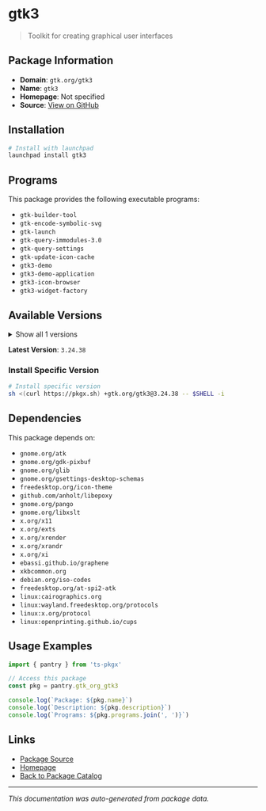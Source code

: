 # gtk3

> Toolkit for creating graphical user interfaces

## Package Information

- **Domain**: `gtk.org/gtk3`
- **Name**: `gtk3`
- **Homepage**: Not specified
- **Source**: [View on GitHub](https://github.com/pkgxdev/pantry/tree/main/projects/gtk.org/gtk3/package.yml)

## Installation

```bash
# Install with launchpad
launchpad install gtk3
```

## Programs

This package provides the following executable programs:

- `gtk-builder-tool`
- `gtk-encode-symbolic-svg`
- `gtk-launch`
- `gtk-query-immodules-3.0`
- `gtk-query-settings`
- `gtk-update-icon-cache`
- `gtk3-demo`
- `gtk3-demo-application`
- `gtk3-icon-browser`
- `gtk3-widget-factory`

## Available Versions

<details>
<summary>Show all 1 versions</summary>

- `3.24.38`

</details>

**Latest Version**: `3.24.38`

### Install Specific Version

```bash
# Install specific version
sh <(curl https://pkgx.sh) +gtk.org/gtk3@3.24.38 -- $SHELL -i
```

## Dependencies

This package depends on:

- `gnome.org/atk`
- `gnome.org/gdk-pixbuf`
- `gnome.org/glib`
- `gnome.org/gsettings-desktop-schemas`
- `freedesktop.org/icon-theme`
- `github.com/anholt/libepoxy`
- `gnome.org/pango`
- `gnome.org/libxslt`
- `x.org/x11`
- `x.org/exts`
- `x.org/xrender`
- `x.org/xrandr`
- `x.org/xi`
- `ebassi.github.io/graphene`
- `xkbcommon.org`
- `debian.org/iso-codes`
- `freedesktop.org/at-spi2-atk`
- `linux:cairographics.org`
- `linux:wayland.freedesktop.org/protocols`
- `linux:x.org/protocol`
- `linux:openprinting.github.io/cups`

## Usage Examples

```typescript
import { pantry } from 'ts-pkgx'

// Access this package
const pkg = pantry.gtk_org_gtk3

console.log(`Package: ${pkg.name}`)
console.log(`Description: ${pkg.description}`)
console.log(`Programs: ${pkg.programs.join(', ')}`)
```

## Links

- [Package Source](https://github.com/pkgxdev/pantry/tree/main/projects/gtk.org/gtk3/package.yml)
- [Homepage](#)
- [Back to Package Catalog](../package-catalog.md)

---

*This documentation was auto-generated from package data.*
